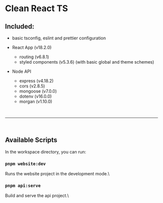 # Clean React TS

## Included:

- basic tsconfig, eslint and prettier configuration

- React App (v18.2.0)

  - routing (v6.8.1)
  - styled components (v5.3.6) (with basic global and theme schemes)
    <br/>

- Node API
  - express (v4.18.2)
  - cors (v2.8.5)
  - mongoose (v7.0.0)
  - dotenv (v16.0.0)
  - morgan (v1.10.0)

<br/>
<hr/>
<br/>

## Available Scripts

In the workspace directory, you can run:

### `pnpm website:dev`

Runs the website project in the development mode.\

### `pnpm api:serve`

Build and serve the api project.\
